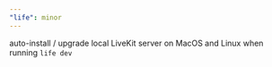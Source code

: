 ```yaml
---
"life": minor
---
```


auto-install / upgrade local LiveKit server on MacOS and Linux when running `life dev`
